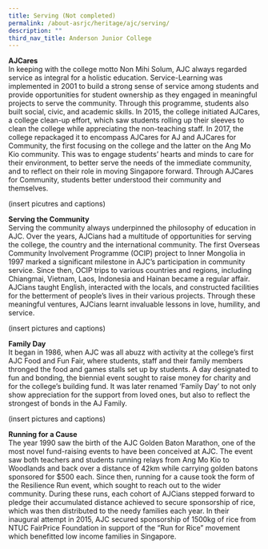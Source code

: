 ```yaml
---
title: Serving (Not completed)
permalink: /about-asrjc/heritage/ajc/serving/
description: ""
third_nav_title: Anderson Junior College
---
```

**AJCares**  
In keeping with the college motto Non Mihi Solum, AJC always regarded service as integral for a holistic education. Service-Learning was implemented in 2001 to build a strong sense of service among students and provide opportunities for student ownership as they engaged in meaningful projects to serve the community. Through this programme, students also built social, civic, and academic skills. In 2015, the college initiated AJCares, a college clean-up effort, which saw students rolling up their sleeves to clean the college while appreciating the non-teaching staff. In 2017, the college repackaged it to encompass AJCares for AJ and AJCares for Community, the first focusing on the college and the latter on the Ang Mo Kio community. This was to engage students’ hearts and minds to care for their environment, to better serve the needs of the immediate community, and to reflect on their role in moving Singapore forward. Through AJCares for Community, students better understood their community and themselves.

(insert picutres and captions)

**Serving the Community**  
Serving the community always underpinned the philosophy of education in AJC. Over the years, AJCians had a multitude of opportunities for serving the college, the country and the international community. The first Overseas Community Involvement Programme (OCIP) project to Inner Mongolia in 1997 marked a significant milestone in AJC’s participation in community service. Since then, OCIP trips to various countries and regions, including Chiangmai, Vietnam, Laos, Indonesia and Hainan became a regular affair. AJCians taught English, interacted with the locals, and constructed facilities for the betterment of people’s lives in their various projects. Through these meaningful ventures, AJCians learnt invaluable lessons in love, humility, and service.

(insert pictures and captions)

**Family Day**  
It began in 1986, when AJC was all abuzz with activity at the college’s first AJC Food and Fun Fair, where students, staff and their family members thronged the food and games stalls set up by students. A day designated to fun and bonding, the biennial event sought to raise money for charity and for the college’s building fund. It was later renamed ‘Family Day’ to not only show appreciation for the support from loved ones, but also to reflect the strongest of bonds in the AJ Family.

(insert pictures and captions)


**Running for a Cause**  
The year 1990 saw the birth of the AJC Golden Baton Marathon, one of the most novel fund-raising events to have been conceived at AJC. The event saw both teachers and students running relays from Ang Mo Kio to Woodlands and back over a distance of 42km while carrying golden batons sponsored for $500 each. Since then, running for a cause took the form of the Resilience Run event, which sought to reach out to the wider community. During these runs, each cohort of AJCians stepped forward to pledge their accumulated distance achieved to secure sponsorship of rice, which was then distributed to the needy families each year. In their inaugural attempt in 2015, AJC secured sponsorship of 1500kg of rice from NTUC FairPrice Foundation in support of the “Run for Rice” movement which benefitted low income families in Singapore.
